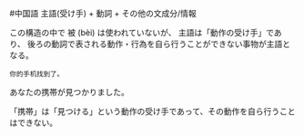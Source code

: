 #中国語
主語(受け手) + 動詞 + その他の文成分/情報

この構造の中で 被 (bèi) は使われていないが、
主語は「動作の受け手」であり、
後ろの動詞で表される動作・行為を自ら行うことができない事物が主語となる。
```zh-cn
你的手机找到了。
```
あなたの携帯が見つかりました。

「携帯」は「見つける」という動作の受け手であって、その動作を自ら行うことはできない。

